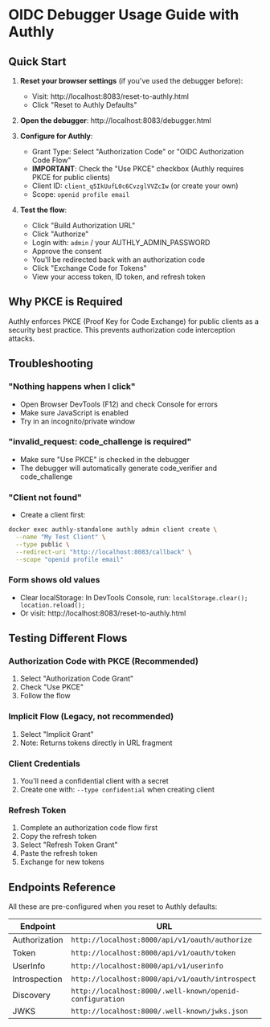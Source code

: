 # OIDC Debugger Usage Guide with Authly

## Quick Start

1. **Reset your browser settings** (if you've used the debugger before):
   - Visit: http://localhost:8083/reset-to-authly.html
   - Click "Reset to Authly Defaults"

2. **Open the debugger**: http://localhost:8083/debugger.html

3. **Configure for Authly**:
   - Grant Type: Select "Authorization Code" or "OIDC Authorization Code Flow"
   - **IMPORTANT**: Check the "Use PKCE" checkbox (Authly requires PKCE for public clients)
   - Client ID: `client_q5IkUufL0c6CvzglVVZcIw` (or create your own)
   - Scope: `openid profile email`

4. **Test the flow**:
   - Click "Build Authorization URL"
   - Click "Authorize"
   - Login with: `admin` / your AUTHLY_ADMIN_PASSWORD
   - Approve the consent
   - You'll be redirected back with an authorization code
   - Click "Exchange Code for Tokens"
   - View your access token, ID token, and refresh token

## Why PKCE is Required

Authly enforces PKCE (Proof Key for Code Exchange) for public clients as a security best practice. This prevents authorization code interception attacks.

## Troubleshooting

### "Nothing happens when I click"
- Open Browser DevTools (F12) and check Console for errors
- Make sure JavaScript is enabled
- Try in an incognito/private window

### "invalid_request: code_challenge is required"
- Make sure "Use PKCE" is checked in the debugger
- The debugger will automatically generate code_verifier and code_challenge

### "Client not found"
- Create a client first:
```bash
docker exec authly-standalone authly admin client create \
  --name "My Test Client" \
  --type public \
  --redirect-uri "http://localhost:8083/callback" \
  --scope "openid profile email"
```

### Form shows old values
- Clear localStorage: In DevTools Console, run: `localStorage.clear(); location.reload();`
- Or visit: http://localhost:8083/reset-to-authly.html

## Testing Different Flows

### Authorization Code with PKCE (Recommended)
1. Select "Authorization Code Grant"
2. Check "Use PKCE"
3. Follow the flow

### Implicit Flow (Legacy, not recommended)
1. Select "Implicit Grant"
2. Note: Returns tokens directly in URL fragment

### Client Credentials
1. You'll need a confidential client with a secret
2. Create one with: `--type confidential` when creating client

### Refresh Token
1. Complete an authorization code flow first
2. Copy the refresh token
3. Select "Refresh Token Grant"
4. Paste the refresh token
5. Exchange for new tokens

## Endpoints Reference

All these are pre-configured when you reset to Authly defaults:

| Endpoint | URL |
|----------|-----|
| Authorization | `http://localhost:8000/api/v1/oauth/authorize` |
| Token | `http://localhost:8000/api/v1/oauth/token` |
| UserInfo | `http://localhost:8000/api/v1/userinfo` |
| Introspection | `http://localhost:8000/api/v1/oauth/introspect` |
| Discovery | `http://localhost:8000/.well-known/openid-configuration` |
| JWKS | `http://localhost:8000/.well-known/jwks.json` |